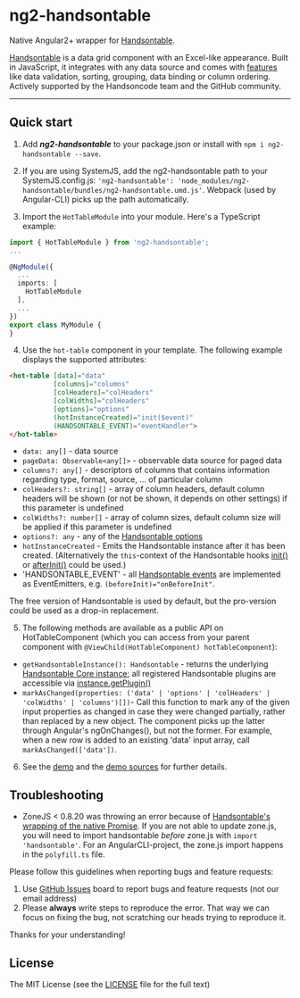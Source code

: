 # ng2-handsontable

Native Angular2+ wrapper for [Handsontable](https://github.com/handsontable/handsontable).

[Handsontable](https://github.com/handsontable/handsontable) is a data grid component with an Excel-like appearance. Built in JavaScript, it integrates with any data source and comes with [features](http://docs.handsontable.com/tutorial-features.html) like data validation, sorting, grouping, data binding or column ordering. Actively supported by the Handsoncode team and the GitHub community.

- - -


## Quick start

1. Add ***ng2-handsontable*** to your package.json or install with `npm i ng2-handsontable --save`.

2. If you are using SystemJS, add the ng2-handsontable path to your SystemJS.config.js: `'ng2-handsontable': 'node_modules/ng2-handsontable/bundles/ng2-handsontable.umd.js'`. Webpack (used by Angular-CLI) picks up the path automatically.

3. Import the `HotTableModule` into your module. Here's a TypeScript example:

```typescript
import { HotTableModule } from 'ng2-handsontable';
...

@NgModule({
  ...
  imports: [
    HotTableModule
  ],
  ...
})
export class MyModule {
}
```

4. Use the `hot-table` component in your template. The following example displays the supported attributes:

```html
<hot-table [data]="data"
           [columns]="columns"
           [colHeaders]="colHeaders"
           [colWidths]="colHeaders"
           [options]="options"
           (hotInstanceCreated)="init($event)"
           (HANDSONTABLE_EVENT)="eventHandler">
</hot-table>
```

- `data: any[]` - data source
- `pageData: Observable<any[]>` - observable data source for paged data
- `columns?: any[]` - descriptors of columns that contains information regarding type, format, source, ... of particular column
- `colHeaders?: string[]` - array of column headers, default column headers will be shown (or not be shown, it depends on other settings) if this parameter is undefined
- `colWidths?: number[]` - array of column sizes, default column size will be applied if this parameter is undefined
- `options?: any` - any of the [Handsontable options](http://docs.handsontable.com/pro/Options.html)
- `hotInstanceCreated` - Emits the Handsontable instance after it has been created. (Alternatively the `this`-context of the Handsontable hooks [init()](https://docs.handsontable.com/Hooks.html#event:init) or [afterInit()](https://docs.handsontable.com/Hooks.html#event:afterInit) could be used.)
- 'HANDSONTABLE_EVENT' - all [Handsontable events](http://docs.handsontable.com/pro/Hooks.html#event:afterAddChild) are implemented as EventEmitters, e.g. `(beforeInit)="onBeforeInit"`.

The free version of Handsontable is used by default, but the pro-version could be used as a drop-in replacement.

5. The following methods are available as a public API on HotTableComponent (which you can access from your parent component with `@ViewChild(HotTableComponent) hotTableComponent`):
- `getHandsontableInstance(): Handsontable` - returns the underlying [Handsontable Core instance](https://docs.handsontable.com/Core.html); all registered Handsontable plugins are accessible via [instance.getPlugin()](https://docs.handsontable.com/pro/1.11.0/Core.html#getPlugin)
- `markAsChanged(properties: ('data' | 'options' | 'colHeaders' | 'colWidths' | 'columns')[])`- Call this function to mark any of the given input properties as changed in case they were changed partially, rather than replaced by a new object. The component picks up the latter through Angular's ngOnChanges(), but not the former. For example, when a new row is added to an existing 'data' input array, call `markAsChanged(['data'])`.

6. See the [demo](http://valor-software.github.io/ng2-handsontable/) and the [demo sources](https://github.com/valor-software/ng2-handsontable/tree/master/demo/src) for further details.

## Troubleshooting

- ZoneJS < 0.8.20 was throwing an error because of [Handsontable's wrapping of the native Promise](https://github.com/handsontable/handsontable/issues/4452). If you are not able to update zone.js, you will need to import handsontable _before_ zone.js with `import 'handsontable'`. For an AngularCLI-project, the zone.js import happens in the `polyfill.ts` file.

Please follow this guidelines when reporting bugs and feature requests:

1. Use [GitHub Issues](https://github.com/valor-software/ng2-handsontable/issues) board to report bugs and feature requests (not our email address)
2. Please **always** write steps to reproduce the error. That way we can focus on fixing the bug, not scratching our heads trying to reproduce it.

Thanks for your understanding!


## License

The MIT License (see the [LICENSE](https://github.com/valor-software/ng2-handsontable/blob/master/LICENSE) file for the full text)
